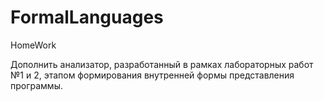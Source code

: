 # FormalLanguages
HomeWork

Дополнить анализатор, разработанный в рамках лабораторных работ №1 и 2, этапом формирования внутренней формы представления программы.